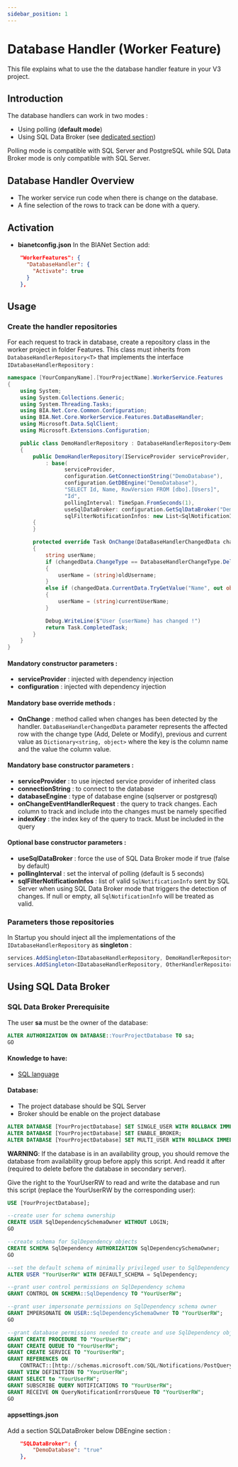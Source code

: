 ```yaml
---
sidebar_position: 1
---
```


# Database Handler (Worker Feature)
This file explains what to use the the database handler feature in your V3 project.

## Introduction
The database handlers can work in two modes :
- Using polling (**default mode**)
- Using SQL Data Broker (see [dedicated section](#using-sql-data-broker))

Polling mode is compatible with SQL Server and PostgreSQL while SQL Data Broker mode is only compatible with SQL Server.

## Database Handler Overview
* The worker service run code when there is change on the database.
* A fine selection of the rows to track can be done with a query.

## Activation
* **bianetconfig.json**
In the BIANet Section add:
``` json
    "WorkerFeatures": {
      "DatabaseHandler": {
        "Activate": true
      }
    },
```

## Usage
### Create the handler repositories
For each request to track in database, create a repository class in the worker project in folder Features. This class must inherits from `DatabaseHandlerRepository<T>` that implements the interface `IDatabaseHandlerRepository` :
```csharp 
namespace [YourCompanyName].[YourProjectName].WorkerService.Features
{
    using System;
    using System.Collections.Generic;
    using System.Threading.Tasks;
    using BIA.Net.Core.Common.Configuration;
    using BIA.Net.Core.WorkerService.Features.DataBaseHandler;
    using Microsoft.Data.SqlClient;
    using Microsoft.Extensions.Configuration;

    public class DemoHandlerRepository : DatabaseHandlerRepository<DemoHandlerRepository>
    {
        public DemoHandlerRepository(IServiceProvider serviceProvider, IConfiguration configuration)
            : base(
                  serviceProvider,
                  configuration.GetConnectionString("DemoDatabase"),
                  configuration.GetDBEngine("DemoDatabase"),
                  "SELECT Id, Name, RowVersion FROM [dbo].[Users]",
                  "Id",
                  pollingInterval: TimeSpan.FromSeconds(1),
                  useSqlDataBroker: configuration.GetSqlDataBroker("DemoDatabase"),
                  sqlFilterNotificationInfos: new List<SqlNotificationInfo> { SqlNotificationInfo.Delete, SqlNotificationInfo.Update, SqlNotificationInfo.Insert })
        {
        }

        protected override Task OnChange(DataBaseHandlerChangedData changedData)
        {
            string userName;
			if (changedData.ChangeType == DatabaseHandlerChangeType.Delete && changedData.PreviousData.TryGetValue("Name", out object oldUsername))
			{
				userName = (string)oldUsername;
			}
			else if (changedData.CurrentData.TryGetValue("Name", out object currentUserName))
			{
				userName = (string)currentUserName;
			}

			Debug.WriteLine($"User {userName} has changed !")
            return Task.CompletedTask;
        }
    }
}
```
#### Mandatory constructor parameters :
- **serviceProvider** : injected with dependency injection
- **configuration** : injected with dependency injection

#### Mandatory base override methods :
- **OnChange** : method called when changes has been detected by the handler. `DataBaseHandlerChangedData` parameter represents the affected row with the change type (Add, Delete or Modify), previous and current value as `Dictionary<string, object>` where the key is the column name and the value the column value.

#### Mandatory base constructor parameters :
- **serviceProvider** : to use injected service provider of inherited class
- **connectionString** : to connect to the database
- **databaseEngine** : type of database engine (sqlserver or postgresql)
- **onChangeEventHandlerRequest** : the query to track changes. Each column to track and include into the changes must be namely specified
- **indexKey** : the index key of the query to track. Must be included in the query

#### Optional base constructor parameters :
- **useSqlDataBroker** : force the use of SQL Data Broker mode if true (false by default)
- **pollingInterval** : set the interval of polling (default is 5 seconds)
- **sqlFilterNotificationInfos** : list of valid `SqlNotificationInfo` sent by SQL Server when using SQL Data Broker mode that triggers the detection of changes. If null or empty, all `SqlNotificationInfo` will be treated as valid.

### Parameters those repositories
In Startup you should inject all the implementations of the `IDatabaseHandlerRepository` as **singleton** :
``` csharp
services.AddSingleton<IDatabaseHandlerRepository, DemoHandlerRepository>();
services.AddSingleton<IDatabaseHandlerRepository, OtherHandlerRepository>();
```

## Using SQL Data Broker
### SQL Data Broker Prerequisite
The user **sa** must be the owner of the database:

```SQL
ALTER AUTHORIZATION ON DATABASE::YourProjectDatabase TO sa;
GO
```

#### Knowledge to have:
* [SQL language](https://sql.sh/)

#### Database:
* The project database should be SQL Server
* Broker should be enable on the project database
```SQL
ALTER DATABASE [YourProjectDatabase] SET SINGLE_USER WITH ROLLBACK IMMEDIATE
ALTER DATABASE [YourProjectDatabase] SET ENABLE_BROKER;
ALTER DATABASE [YourProjectDatabase] SET MULTI_USER WITH ROLLBACK IMMEDIATE
```

**WARNING**: If the database is in an availability group, you should remove the database from availability group before apply this script.
And readd it after (required to delete before the database in secondary server).

Give the right to the YourUserRW to read and write the database and run this script (replace the YourUserRW by the corresponding user):
 
```SQL
USE [YourProjectDatabase];

--create user for schema ownership
CREATE USER SqlDependencySchemaOwner WITHOUT LOGIN;
GO

--create schema for SqlDependency objects
CREATE SCHEMA SqlDependency AUTHORIZATION SqlDependencySchemaOwner;
GO

--set the default schema of minimally privileged user to SqlDependency
ALTER USER "YourUserRW" WITH DEFAULT_SCHEMA = SqlDependency;

--grant user control permissions on SqlDependency schema
GRANT CONTROL ON SCHEMA::SqlDependency TO "YourUserRW";

--grant user impersonate permissions on SqlDependency schema owner
GRANT IMPERSONATE ON USER::SqlDependencySchemaOwner TO "YourUserRW";
GO

--grant database permissions needed to create and use SqlDependency objects
GRANT CREATE PROCEDURE TO "YourUserRW";
GRANT CREATE QUEUE TO "YourUserRW";
GRANT CREATE SERVICE TO "YourUserRW";
GRANT REFERENCES ON
    CONTRACT::[http://schemas.microsoft.com/SQL/Notifications/PostQueryNotification] TO "YourUserRW";
GRANT VIEW DEFINITION TO "YourUserRW";
GRANT SELECT to "YourUserRW";
GRANT SUBSCRIBE QUERY NOTIFICATIONS TO "YourUserRW";
GRANT RECEIVE ON QueryNotificationErrorsQueue TO "YourUserRW";
GO
```
#### appsettings.json
Add a section SQLDataBroker below DBEngine section :
``` json
    "SQLDataBroker": {
  		"DemoDatabase": "true"
	},
```

